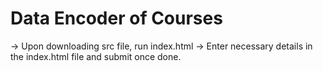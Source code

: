 # Data Encoder of Courses
-> Upon downloading src file, run index.html
-> Enter necessary details in the index.html file and submit once done.
